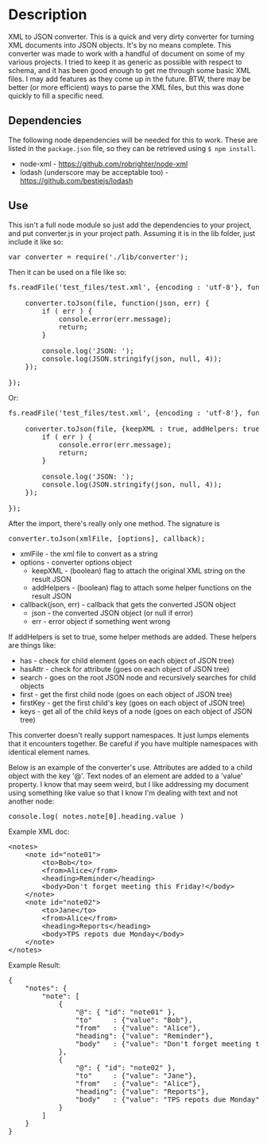 # Description #
XML to JSON converter. This is a quick and very dirty converter for turning 
XML documents into JSON objects. It's by no means complete. This converter was 
made to work with a handful of document on some of my various projects. I tried 
to keep it as generic as possible with respect to schema, and it has been good 
enough to get me through some basic XML files. I may add features as they come 
up in the future. BTW, there may be better (or more efficient) ways to parse the 
XML files, but this was done quickly to fill a specific need. 


## Dependencies ##
The following node dependencies will be needed for this to work. These are listed 
in the `package.json` file, so they can be retrieved using `$ npm install`.

* node-xml - https://github.com/robrighter/node-xml
* lodash (underscore may be acceptable too) - https://github.com/bestiejs/lodash


## Use ##
This isn't a full node module so just add the dependencies to your project, and 
put converter.js in your project path. Assuming it is in the lib folder, just 
include it like so:
<pre>
var converter = require('./lib/converter');
</pre>
Then it can be used on a file like so:
<pre>
fs.readFile('test_files/test.xml', {encoding : 'utf-8'}, function(err, file) {

	converter.toJson(file, function(json, err) {
		if ( err ) {
			console.error(err.message);
			return;
		}

		console.log('JSON: ');
		console.log(JSON.stringify(json, null, 4));
	});

});
</pre>
Or:
<pre>
fs.readFile('test_files/test.xml', {encoding : 'utf-8'}, function(err, file) {

	converter.toJson(file, {keepXML : true, addHelpers: true}, function(json, err) {
		if ( err ) {
			console.error(err.message);
			return;
		}

		console.log('JSON: ');
		console.log(JSON.stringify(json, null, 4));
	});

});
</pre>

After the import, there's really only one method. The signature is 
<pre>
converter.toJson(xmlFile, [options], callback);
</pre>
* xmlFile - the xml file to convert as a string
* options - converter options object
	* keepXML - (boolean) flag to attach the original XML string on the result JSON
	* addHelpers - (boolean) flag to attach some helper functions on the result JSON
* callback(json, err) - callback that gets the converted JSON object
	* json - the converted JSON object (or null if error)
	* err - error object if something went wrong

If addHelpers is set to true, some helper methods are added. These helpers are things like:
 
 * has - check for child element (goes on each object of JSON tree)
 * hasAttr - check for attribute (goes on each object of JSON tree)
 * search - goes on the root JSON node and recursively searches for child objects
 * first - get the first child node (goes on each object of JSON tree)
 * firstKey - get the first child's key (goes on each object of JSON tree)
 * keys - get all of the child keys of a node (goes on each object of JSON tree)


This converter doesn't really support namespaces. It just lumps elements that it encounters
together. Be careful if you have multiple namespaces with identical element names.

Below is an example of the converter's use. Attributes are added to a child object with the key '@'. Text nodes of an element are added to a 'value' property.  I know that may seem weird, but I like addressing my document using something like value so that I know I'm dealing with text and not another node:
<pre>
console.log( notes.note[0].heading.value )
</pre>

Example XML doc:
<pre>
&lt;notes&gt;
	&lt;note id="note01"&gt;
		&lt;to&gt;Bob&lt;/to&gt;
		&lt;from&gt;Alice&lt;/from&gt;
		&lt;heading&gt;Reminder&lt;/heading&gt;
		&lt;body&gt;Don't forget meeting this Friday!&lt;/body&gt;
	&lt;/note&gt;
	&lt;note id="note02"&gt;
		&lt;to&gt;Jane&lt;/to&gt;
		&lt;from&gt;Alice&lt;/from&gt;
		&lt;heading&gt;Reports&lt;/heading&gt;
		&lt;body&gt;TPS repots due Monday&lt;/body&gt;
	&lt;/note&gt;
&lt;/notes&gt;
</pre>

Example Result:
<pre>
{
	"notes": {
		"note": [
			{
				"@": { "id": "note01" },
				"to"     : {"value": "Bob"},
				"from"   : {"value": "Alice"},
				"heading": {"value": "Reminder"},
 				"body"   : {"value": "Don't forget meeting this Friday!"}
			},
			{
				"@": { "id": "note02" },
				"to"     : {"value": "Jane"},
				"from"   : {"value": "Alice"},
				"heading": {"value": "Reports"},
				"body"   : {"value": "TPS repots due Monday"}
			}
		]
	}
}
</pre>